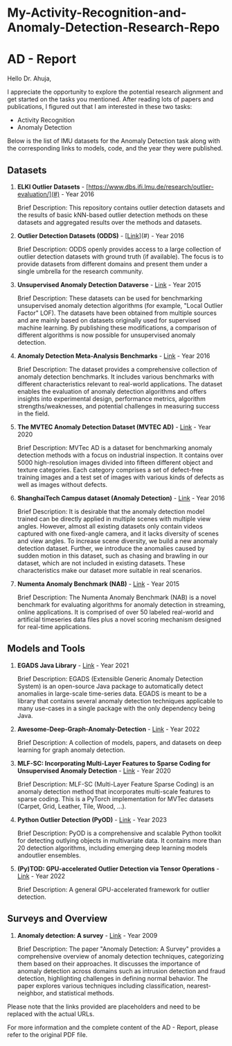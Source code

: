 # My-Activity-Recognition-and-Anomaly-Detection-Research-Repo

# AD - Report

Hello Dr. Ahuja,

I appreciate the opportunity to explore the potential research alignment and get started on the tasks you mentioned. After reading lots of papers and publications, I figured out that I am interested in these two tasks:

- Activity Recognition
- Anomaly Detection

Below is the list of IMU datasets for the Anomaly Detection task along with the corresponding links to models, code, and the year they were published.

## Datasets

1. **ELKI Outlier Datasets** - [https://www.dbs.ifi.lmu.de/research/outlier-evaluation/](#) - Year 2016

   Brief Description: This repository contains outlier detection datasets and the results of basic kNN-based outlier detection methods on these datasets and aggregated results over the methods and datasets.

2. **Outlier Detection Datasets (ODDS)** - [[Link](https://odds.cs.stonybrook.edu/#table1)](#) - Year 2016

   Brief Description: ODDS openly provides access to a large collection of outlier detection datasets with ground truth (if available). The focus is to provide datasets from different domains and present them under a single umbrella for the research community.

3. **Unsupervised Anomaly Detection Dataverse** - [Link](#) - Year 2015

   Brief Description: These datasets can be used for benchmarking unsupervised anomaly detection algorithms (for example, "Local Outlier Factor" LOF). The datasets have been obtained from multiple sources and are mainly based on datasets originally used for supervised machine learning. By publishing these modifications, a comparison of different algorithms is now possible for unsupervised anomaly detection.

4. **Anomaly Detection Meta-Analysis Benchmarks** - [Link](#) - Year 2016

   Brief Description: The dataset provides a comprehensive collection of anomaly detection benchmarks. It includes various benchmarks with different characteristics relevant to real-world applications. The dataset enables the evaluation of anomaly detection algorithms and offers insights into experimental design, performance metrics, algorithm strengths/weaknesses, and potential challenges in measuring success in the field.

5. **The MVTEC Anomaly Detection Dataset (MVTEC AD)** - [Link](#) - Year 2020

   Brief Description: MVTec AD is a dataset for benchmarking anomaly detection methods with a focus on industrial inspection. It contains over 5000 high-resolution images divided into fifteen different object and texture categories. Each category comprises a set of defect-free training images and a test set of images with various kinds of defects as well as images without defects.

6. **ShanghaiTech Campus dataset (Anomaly Detection)** - [Link](#) - Year 2016

   Brief Description: It is desirable that the anomaly detection model trained can be directly applied in multiple scenes with multiple view angles. However, almost all existing datasets only contain videos captured with one fixed-angle camera, and it lacks diversity of scenes and view angles. To increase scene diversity, we build a new anomaly detection dataset. Further, we introduce the anomalies caused by sudden motion in this dataset, such as chasing and brawling in our dataset, which are not included in existing datasets. These characteristics make our dataset more suitable in real scenarios.

7. **Numenta Anomaly Benchmark (NAB)** - [Link](#) - Year 2015

   Brief Description: The Numenta Anomaly Benchmark (NAB) is a novel benchmark for evaluating algorithms for anomaly detection in streaming, online applications. It is comprised of over 50 labeled real-world and artificial timeseries data files plus a novel scoring mechanism designed for real-time applications.

## Models and Tools

1. **EGADS Java Library** - [Link](#) - Year 2021

   Brief Description: EGADS (Extensible Generic Anomaly Detection System) is an open-source Java package to automatically detect anomalies in large-scale time-series data. EGADS is meant to be a library that contains several anomaly detection techniques applicable to many use-cases in a single package with the only dependency being Java.

2. **Awesome-Deep-Graph-Anomaly-Detection** - [Link](#) - Year 2022

   Brief Description: A collection of models, papers, and datasets on deep learning for graph anomaly detection.

3. **MLF-SC: Incorporating Multi-Layer Features to Sparse Coding for Unsupervised Anomaly Detection** - [Link](#) - Year 2020

   Brief Description: MLF-SC (Multi-Layer Feature Sparse Coding) is an anomaly detection method that incorporates multi-scale features to sparse coding. This is a PyTorch implementation for MVTec datasets (Carpet, Grid, Leather, Tile, Wood, ...).

4. **Python Outlier Detection (PyOD)** - [Link](#) - Year 2023

   Brief Description: PyOD is a comprehensive and scalable Python toolkit for detecting outlying objects in multivariate data. It contains more than 20 detection algorithms, including emerging deep learning models andoutlier ensembles.

5. **(Py)TOD: GPU-accelerated Outlier Detection via Tensor Operations** - [Link](#) - Year 2022

   Brief Description: A general GPU-accelerated framework for outlier detection.

## Surveys and Overview

1. **Anomaly detection: A survey** - [Link](#) - Year 2009

   Brief Description: The paper "Anomaly Detection: A Survey" provides a comprehensive overview of anomaly detection techniques, categorizing them based on their approaches. It discusses the importance of anomaly detection across domains such as intrusion detection and fraud detection, highlighting challenges in defining normal behavior. The paper explores various techniques including classification, nearest-neighbor, and statistical methods.

Please note that the links provided are placeholders and need to be replaced with the actual URLs.

For more information and the complete content of the AD - Report, please refer to the original PDF file.
